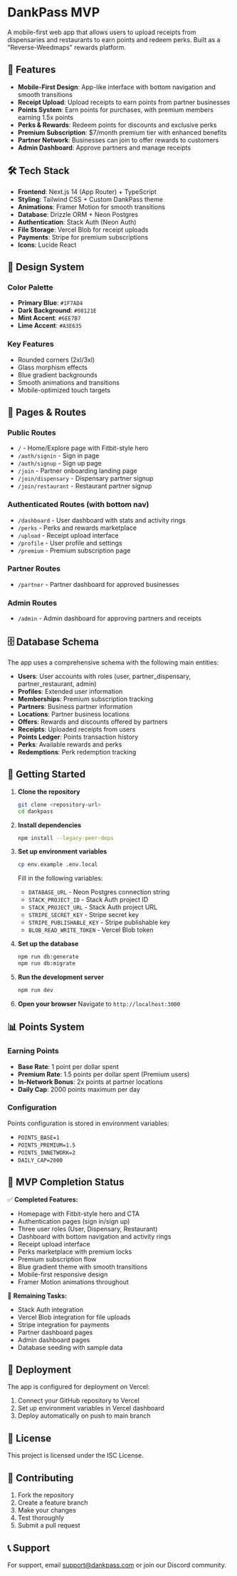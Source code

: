 # DankPass MVP

A mobile-first web app that allows users to upload receipts from dispensaries and restaurants to earn points and redeem perks. Built as a "Reverse-Weedmaps" rewards platform.

## 🚀 Features

- **Mobile-First Design**: App-like interface with bottom navigation and smooth transitions
- **Receipt Upload**: Upload receipts to earn points from partner businesses
- **Points System**: Earn points for purchases, with premium members earning 1.5x points
- **Perks & Rewards**: Redeem points for discounts and exclusive perks
- **Premium Subscription**: $7/month premium tier with enhanced benefits
- **Partner Network**: Businesses can join to offer rewards to customers
- **Admin Dashboard**: Approve partners and manage receipts

## 🛠 Tech Stack

- **Frontend**: Next.js 14 (App Router) + TypeScript
- **Styling**: Tailwind CSS + Custom DankPass theme
- **Animations**: Framer Motion for smooth transitions
- **Database**: Drizzle ORM + Neon Postgres
- **Authentication**: Stack Auth (Neon Auth)
- **File Storage**: Vercel Blob for receipt uploads
- **Payments**: Stripe for premium subscriptions
- **Icons**: Lucide React

## 🎨 Design System

### Color Palette
- **Primary Blue**: `#1F7AD4`
- **Dark Background**: `#08121E`
- **Mint Accent**: `#6EE7B7`
- **Lime Accent**: `#A3E635`

### Key Features
- Rounded corners (2xl/3xl)
- Glass morphism effects
- Blue gradient backgrounds
- Smooth animations and transitions
- Mobile-optimized touch targets

## 📱 Pages & Routes

### Public Routes
- `/` - Home/Explore page with Fitbit-style hero
- `/auth/signin` - Sign in page
- `/auth/signup` - Sign up page
- `/join` - Partner onboarding landing page
- `/join/dispensary` - Dispensary partner signup
- `/join/restaurant` - Restaurant partner signup

### Authenticated Routes (with bottom nav)
- `/dashboard` - User dashboard with stats and activity rings
- `/perks` - Perks and rewards marketplace
- `/upload` - Receipt upload interface
- `/profile` - User profile and settings
- `/premium` - Premium subscription page

### Partner Routes
- `/partner` - Partner dashboard for approved businesses

### Admin Routes
- `/admin` - Admin dashboard for approving partners and receipts

## 🗄 Database Schema

The app uses a comprehensive schema with the following main entities:

- **Users**: User accounts with roles (user, partner_dispensary, partner_restaurant, admin)
- **Profiles**: Extended user information
- **Memberships**: Premium subscription tracking
- **Partners**: Business partner information
- **Locations**: Partner business locations
- **Offers**: Rewards and discounts offered by partners
- **Receipts**: Uploaded receipts from users
- **Points Ledger**: Points transaction history
- **Perks**: Available rewards and perks
- **Redemptions**: Perk redemption tracking

## 🚀 Getting Started

1. **Clone the repository**
   ```bash
   git clone <repository-url>
   cd dankpass
   ```

2. **Install dependencies**
   ```bash
   npm install --legacy-peer-deps
   ```

3. **Set up environment variables**
   ```bash
   cp env.example .env.local
   ```
   
   Fill in the following variables:
   - `DATABASE_URL` - Neon Postgres connection string
   - `STACK_PROJECT_ID` - Stack Auth project ID
   - `STACK_PROJECT_URL` - Stack Auth project URL
   - `STRIPE_SECRET_KEY` - Stripe secret key
   - `STRIPE_PUBLISHABLE_KEY` - Stripe publishable key
   - `BLOB_READ_WRITE_TOKEN` - Vercel Blob token

4. **Set up the database**
   ```bash
   npm run db:generate
   npm run db:migrate
   ```

5. **Run the development server**
   ```bash
   npm run dev
   ```

6. **Open your browser**
   Navigate to `http://localhost:3000`

## 📊 Points System

### Earning Points
- **Base Rate**: 1 point per dollar spent
- **Premium Rate**: 1.5 points per dollar spent (Premium users)
- **In-Network Bonus**: 2x points at partner locations
- **Daily Cap**: 2000 points maximum per day

### Configuration
Points configuration is stored in environment variables:
- `POINTS_BASE=1`
- `POINTS_PREMIUM=1.5`
- `POINTS_INNETWORK=2`
- `DAILY_CAP=2000`

## 🎯 MVP Completion Status

✅ **Completed Features:**
- Homepage with Fitbit-style hero and CTA
- Authentication pages (sign in/sign up)
- Three user roles (User, Dispensary, Restaurant)
- Dashboard with bottom navigation and activity rings
- Receipt upload interface
- Perks marketplace with premium locks
- Premium subscription flow
- Blue gradient theme with smooth transitions
- Mobile-first responsive design
- Framer Motion animations throughout

🔄 **Remaining Tasks:**
- Stack Auth integration
- Vercel Blob integration for file uploads
- Stripe integration for payments
- Partner dashboard pages
- Admin dashboard pages
- Database seeding with sample data

## 🚀 Deployment

The app is configured for deployment on Vercel:

1. Connect your GitHub repository to Vercel
2. Set up environment variables in Vercel dashboard
3. Deploy automatically on push to main branch

## 📝 License

This project is licensed under the ISC License.

## 🤝 Contributing

1. Fork the repository
2. Create a feature branch
3. Make your changes
4. Test thoroughly
5. Submit a pull request

## 📞 Support

For support, email support@dankpass.com or join our Discord community.
